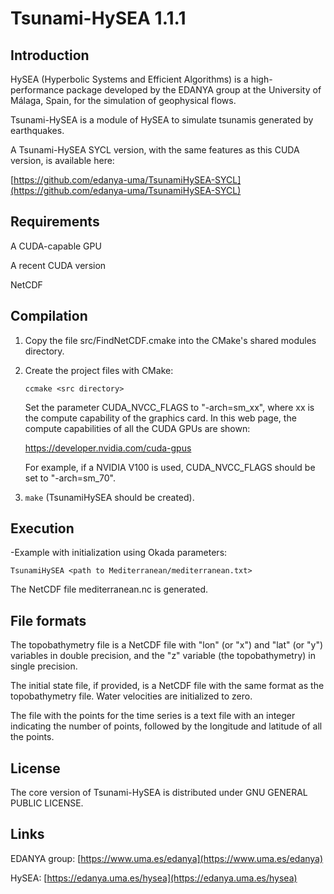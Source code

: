 # Tsunami-HySEA 1.1.1

## Introduction


HySEA (Hyperbolic Systems and Efficient Algorithms) is a high-performance package developed by the EDANYA group at the University of Málaga, Spain, for the simulation of geophysical flows.

Tsunami-HySEA is a module of HySEA to simulate tsunamis generated by earthquakes.

A Tsunami-HySEA SYCL version, with the same features as this CUDA version, is available here:

[https://github.com/edanya-uma/TsunamiHySEA-SYCL](https://github.com/edanya-uma/TsunamiHySEA-SYCL)


## Requirements

A CUDA-capable GPU

A recent CUDA version

NetCDF


## Compilation


1) Copy the file src/FindNetCDF.cmake into the CMake's shared modules directory.

2) Create the project files with CMake:

   `ccmake <src directory>`

   Set the parameter CUDA_NVCC_FLAGS to "-arch=sm_xx", where xx is the compute capability
   of the graphics card. In this web page, the compute capabilities of all the CUDA GPUs
   are shown:

   https://developer.nvidia.com/cuda-gpus

   For example, if a NVIDIA V100 is used, CUDA_NVCC_FLAGS should be set to "-arch=sm_70".

3) `make` (TsunamiHySEA should be created).


## Execution

-Example with initialization using Okada parameters:

 `TsunamiHySEA <path to Mediterranean/mediterranean.txt>`

 The NetCDF file mediterranean.nc is generated.


## File formats

The topobathymetry file is a NetCDF file with "lon" (or "x") and "lat" (or "y") variables in double precision, and the "z" variable (the topobathymetry) in single precision.

The initial state file, if provided, is a NetCDF file with the same format as the topobathymetry file. Water velocities are initialized to zero.

The file with the points for the time series is a text file with an integer indicating the number of points, followed by the longitude and latitude of all the points.


## License

The core version of Tsunami-HySEA is distributed under GNU GENERAL PUBLIC LICENSE.


## Links

EDANYA group: [https://www.uma.es/edanya](https://www.uma.es/edanya)

HySEA: [https://edanya.uma.es/hysea](https://edanya.uma.es/hysea)

